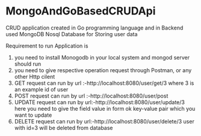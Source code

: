 # MongoAndGoBasedCRUDApi
CRUD application created in Go programming language and in Backend used MongoDB Nosql Database for Storing user data

Requirement to run Application is
1. you need to install Monogodb in your local system and mongod server should run
2. you need to give respective operation request through Postman, or any other Http cilent
3. GET request can run by url :-http://localhost:8080/user/get/3 where 3 is an example id of user
4. POST request can run by url :-http://localhost:8080/user/post
5. UPDATE request can run by url:-http://localhost:8080/user/update/3 here you need to give the field value in form ok key-value pair which you want to update
6. DELETE request can run by url:-http://localhost:8080/user/delete/3 user with id=3 will be deleted from database
